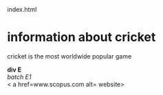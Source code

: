 <html>
<head>index.html
<title> cricket info </title>
</head>
<body style="background-:colour:blue">
<h1> information about cricket </h1> 
<p>cricket is the most worldwide popular game </p>
<b>div E</b>
<br>
  <u> </u>
<i>batch E1</i>
<br>
< a href=www.scopus.com alt= website>
</body>
</html>
